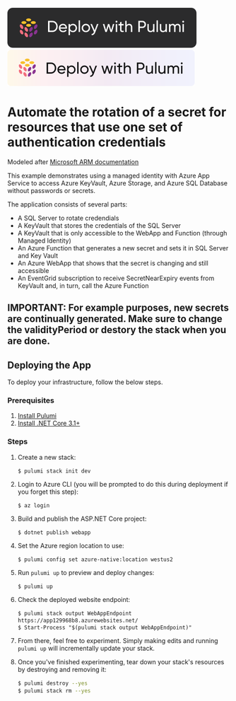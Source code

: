 [![Deploy](../.buttons/deploy-with-pulumi-dark.svg)](https://app.pulumi.com/new?template=https://github.com/pulumi/examples/blob/master/azure-cs-credential-rotation-one-set/README.md#gh-light-mode-only)
[![Deploy](../.buttons/deploy-with-pulumi-light.svg)](https://app.pulumi.com/new?template=https://github.com/pulumi/examples/blob/master/azure-cs-credential-rotation-one-set/README.md#gh-dark-mode-only)

# Automate the rotation of a secret for resources that use one set of authentication credentials

Modeled after [Microsoft ARM documentation](https://docs.microsoft.com/en-us/azure/key-vault/secrets/tutorial-rotation)

This example demonstrates using a managed identity with Azure App Service to access Azure KeyVault, Azure Storage, and Azure SQL Database without passwords or secrets.

The application consists of several parts:

- A SQL Server to rotate credendials
- A KeyVault that stores the credentials of the SQL Server
- A KeyVault that is only accessible to the WebApp and Function (through Managed Identity)
- An Azure Function that generates a new secret and sets it in SQL Server and Key Vault
- An Azure WebApp that shows that the secret is changing and still accessible
- An EventGrid subscription to receive SecretNearExpiry events from KeyVault and, in turn, call the Azure Function

## IMPORTANT: For example purposes, new secrets are continually generated. Make sure to change the validityPeriod or destory the stack when you are done.

## Deploying the App

To deploy your infrastructure, follow the below steps.

### Prerequisites

1. [Install Pulumi](https://www.pulumi.com/docs/get-started/install/)
2. [Install .NET Core 3.1+](https://dotnet.microsoft.com/download)

### Steps

1.  Create a new stack:

    ```
    $ pulumi stack init dev
    ```

1.  Login to Azure CLI (you will be prompted to do this during deployment if you forget this step):

    ```
    $ az login
    ```

1.  Build and publish the ASP.NET Core project:

    ```
    $ dotnet publish webapp
    ```

1. Set the Azure region location to use:

    ```
    $ pulumi config set azure-native:location westus2
    ```

1.  Run `pulumi up` to preview and deploy changes:

    ```
    $ pulumi up
    ```

1.  Check the deployed website endpoint:

    ```
    $ pulumi stack output WebAppEndpoint
    https://app129968b8.azurewebsites.net/
    $ Start-Process "$(pulumi stack output WebAppEndpoint)"
    ```

1. From there, feel free to experiment. Simply making edits and running `pulumi up` will incrementally update your stack.

1. Once you've finished experimenting, tear down your stack's resources by destroying and removing it:

    ```bash
    $ pulumi destroy --yes
    $ pulumi stack rm --yes
    ```
